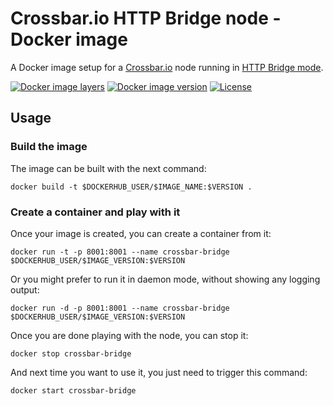 # Crossbar.io HTTP Bridge node - Docker image

A Docker image setup for a [Crossbar.io](http://crossbar.io/) node running in
[HTTP Bridge mode](http://crossbar.io/docs/HTTP-Bridge-Publisher/).

[![Docker image layers](https://images.microbadger.com/badges/image/joselpa/crossbar-http-bridge.svg)](https://microbadger.com/images/joselpa/crossbar-http-bridge "Get your own image badge on microbadger.com")
[![Docker image version](https://images.microbadger.com/badges/version/joselpa/crossbar-http-bridge.svg)](https://hub.docker.com/r/joselpa/crossbar-http-bridge/)
[![License](http://img.shields.io/:license-gpl3-blue.svg?style=flat-square)](http://www.gnu.org/licenses/gpl-3.0.html)

## Usage

### Build the image

The image can be built with the next command:

```Shell
docker build -t $DOCKERHUB_USER/$IMAGE_NAME:$VERSION .
```

### Create a container and play with it

Once your image is created, you can create a container from it:

```Shell
docker run -t -p 8001:8001 --name crossbar-bridge $DOCKERHUB_USER/$IMAGE_VERSION:$VERSION
```

Or you might prefer to run it in daemon mode, without showing any logging output:

```Shell
docker run -d -p 8001:8001 --name crossbar-bridge $DOCKERHUB_USER/$IMAGE_VERSION:$VERSION
```

Once you are done playing with the node, you can stop it:

```Shell
docker stop crossbar-bridge
```

And next time you want to use it, you just need to trigger this command:

```Shell
docker start crossbar-bridge
```
